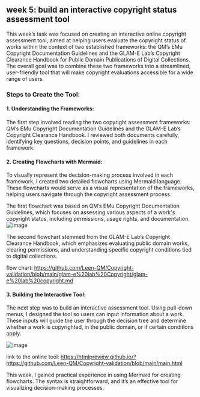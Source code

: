 

## **week 5: build an interactive copyright status assessment tool**

This week’s task was focused on creating an interactive online copyright assessment tool, aimed at helping users evaluate the copyright status of works within the context of two established frameworks: the QM’s EMu Copyright Documentation Guidelines and the GLAM-E Lab’s Copyright Clearance Handbook for Public Domain Publications of Digital Collections. The overall goal was to combine these two frameworks into a streamlined, user-friendly tool that will make copyright evaluations accessible for a wide range of users.

### Steps to Create the Tool:

#### 1. Understanding the Frameworks: 
The first step involved reading the two copyright assessment frameworks: QM’s EMu Copyright Documentation Guidelines and the GLAM-E Lab’s Copyright Clearance Handbook. I reviewed both documents carefully, identifying key questions, decision points, and guidelines in each framework.

#### 2. Creating Flowcharts with Mermaid: 
To visually represent the decision-making process involved in each framework, I created two detailed flowcharts using Mermaid language. These flowcharts would serve as a visual representation of the frameworks, helping users navigate through the copyright assessment process.

The first flowchart was based on QM’s EMu Copyright Documentation Guidelines, which focuses on assessing various aspects of a work's copyright status, including permissions, usage rights, and documentation.
![image](https://github.com/user-attachments/assets/0137fd6a-646c-4655-82da-2279d465646d)



The second flowchart stemmed from the GLAM-E Lab’s Copyright Clearance Handbook, which emphasizes evaluating public domain works, clearing permissions, and understanding specific copyright conditions tied to digital collections.

flow chart: https://github.com/Leen-QM/Copyright-validation/blob/main/glam-e%20lab%20Copyright/glam-e%20lab%20copyright.md

#### 3. Building the Interactive Tool: 
The next step was to build an interactive assessment tool. Using pull-down menus, I designed the tool so users can input information about a work. These inputs will guide the user through the decision tree and determine whether a work is copyrighted, in the public domain, or if certain conditions apply.

![image](https://github.com/user-attachments/assets/2719bd9c-979a-4ccf-8dbf-da85df3b6d17)

link to the online tool: https://htmlpreview.github.io/?https://github.com/Leen-QM/Copyright-validation/blob/main/main.html

This week, I gained practical experience in using Mermaid for creating flowcharts. The syntax is straightforward, and it’s an effective tool for visualizing decision-making processes.




